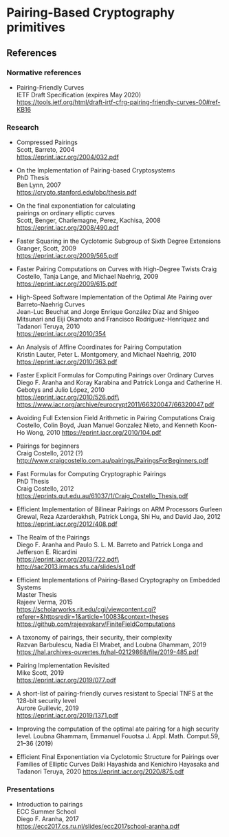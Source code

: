 # Pairing-Based Cryptography primitives

## References

### Normative references

- Pairing-Friendly Curves\
  IETF Draft Specification (expires May 2020)\
  https://tools.ietf.org/html/draft-irtf-cfrg-pairing-friendly-curves-00#ref-KB16

### Research

- Compressed Pairings\
  Scott, Barreto, 2004\
  https://eprint.iacr.org/2004/032.pdf

- On the Implementation of Pairing-based Cryptosystems\
  PhD Thesis\
  Ben Lynn, 2007\
  https://crypto.stanford.edu/pbc/thesis.pdf

- On the final exponentiation for calculating\
  pairings on ordinary elliptic curves\
  Scott, Benger, Charlemagne, Perez, Kachisa, 2008\
  https://eprint.iacr.org/2008/490.pdf

- Faster Squaring in the Cyclotomic Subgroup of Sixth Degree Extensions\
  Granger, Scott, 2009\
  https://eprint.iacr.org/2009/565.pdf

- Faster Pairing Computations on Curves with High-Degree Twists
  Craig Costello, Tanja Lange, and Michael Naehrig, 2009
  https://eprint.iacr.org/2009/615.pdf

- High-Speed Software Implementation of the Optimal Ate Pairing over Barreto-Naehrig Curves\
  Jean-Luc Beuchat and Jorge Enrique González Díaz and Shigeo Mitsunari and Eiji Okamoto and Francisco Rodríguez-Henríquez and Tadanori Teruya, 2010\
  https://eprint.iacr.org/2010/354

- An Analysis of Affine Coordinates for Pairing Computation\
  Kristin Lauter, Peter L. Montgomery, and Michael Naehrig, 2010\
  https://eprint.iacr.org/2010/363.pdf

- Faster Explicit Formulas for Computing Pairings over Ordinary Curves\
  Diego F. Aranha and Koray Karabina and Patrick Longa and Catherine H. Gebotys and Julio López, 2010\
  https://eprint.iacr.org/2010/526.pdf\
  https://www.iacr.org/archive/eurocrypt2011/66320047/66320047.pdf

- Avoiding Full Extension Field Arithmetic in Pairing Computations
  Craig Costello, Colin Boyd,
  Juan Manuel Gonzalez Nieto, and Kenneth Koon-Ho Wong, 2010
  https://eprint.iacr.org/2010/104.pdf

- Pairings for beginners\
  Craig Costello, 2012 (?)\
  http://www.craigcostello.com.au/pairings/PairingsForBeginners.pdf

- Fast Formulas for Computing Cryptographic Pairings\
  PhD Thesis\
  Craig Costello, 2012\
  https://eprints.qut.edu.au/61037/1/Craig_Costello_Thesis.pdf

- Efficient Implementation of Bilinear Pairings on ARM Processors
  Gurleen Grewal, Reza Azarderakhsh,
  Patrick Longa, Shi Hu, and David Jao, 2012
  https://eprint.iacr.org/2012/408.pdf

- The Realm of the Pairings\
  Diego F. Aranha and Paulo S. L. M. Barreto and Patrick Longa and Jefferson E. Ricardini\
  https://eprint.iacr.org/2013/722.pdf\
  http://sac2013.irmacs.sfu.ca/slides/s1.pdf

- Efficient Implementations of Pairing-Based Cryptography on Embedded Systems\
  Master Thesis\
  Rajeev Verma, 2015\
  https://scholarworks.rit.edu/cgi/viewcontent.cgi?referer=&httpsredir=1&article=10083&context=theses
  https://github.com/rajeevakarv/FiniteFieldComputations

- A taxonomy of pairings, their security, their complexity\
  Razvan Barbulescu, Nadia El Mrabet, and Loubna Ghammam, 2019\
  https://hal.archives-ouvertes.fr/hal-02129868/file/2019-485.pdf

- Pairing Implementation Revisited\
  Mike Scott, 2019\
  https://eprint.iacr.org/2019/077.pdf

- A short-list of pairing-friendly curves resistant to Special TNFS at the 128-bit security level\
  Aurore Guillevic, 2019\
  https://eprint.iacr.org/2019/1371.pdf

- Improving the computation of the optimal ate pairing
  for a high security level.
  Loubna Ghammam, Emmanuel Fouotsa
  J. Appl. Math. Comput.59, 21–36 (2019)

- Efficient Final Exponentiation
  via Cyclotomic Structure for Pairings
  over Families of Elliptic Curves
  Daiki Hayashida and Kenichiro Hayasaka
  and Tadanori Teruya, 2020
  https://eprint.iacr.org/2020/875.pdf

### Presentations

- Introduction to pairings\
  ECC Summer School\
  Diego F. Aranha, 2017\
  https://ecc2017.cs.ru.nl/slides/ecc2017school-aranha.pdf
